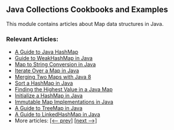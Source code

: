 ## Java Collections Cookbooks and Examples

This module contains articles about Map data structures in Java.

### Relevant Articles: 
- [A Guide to Java HashMap](https://www.baeldung.com/java-hashmap)
- [Guide to WeakHashMap in Java](https://www.baeldung.com/java-weakhashmap)
- [Map to String Conversion in Java](https://www.baeldung.com/java-map-to-string-conversion)
- [Iterate Over a Map in Java](https://www.baeldung.com/java-iterate-map)
- [Merging Two Maps with Java 8](https://www.baeldung.com/java-merge-maps)
- [Sort a HashMap in Java](https://www.baeldung.com/java-hashmap-sort)
- [Finding the Highest Value in a Java Map](https://www.baeldung.com/java-find-map-max)
- [Initialize a HashMap in Java](https://www.baeldung.com/java-initialize-hashmap)
- [Immutable Map Implementations in Java](https://www.baeldung.com/java-immutable-maps)
- [A Guide to TreeMap in Java](https://www.baeldung.com/java-treemap)
- [A Guide to LinkedHashMap in Java](https://www.baeldung.com/java-linked-hashmap)
- More articles: [[<-- prev]](/core-java-modules/core-java-collections-maps) [[next -->]](/core-java-modules/core-java-collections-maps-3)
